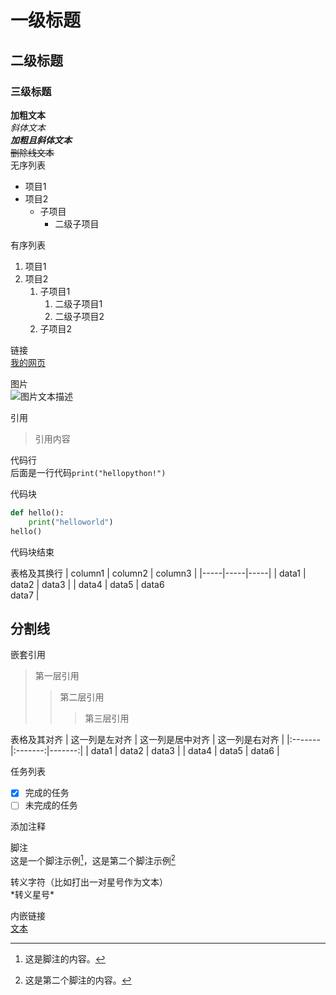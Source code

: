 # 一级标题
## 二级标题
### 三级标题
**加粗文本**<br>
*斜体文本*<br>
***加粗且斜体文本***<br>
~~删除线文本~~  
无序列表  
- 项目1
- 项目2
  - 子项目
    - 二级子项目  

有序列表
1. 项目1
2. 项目2
   1. 子项目1
      1. 二级子项目1
      2. 二级子项目2 
   2. 子项目2

链接  
[我的网页](https://allen-9rc.github.io/allen.github.io/)

图片  
![图片文本描述](https://img0.baidu.com/it/u=3217812679,2585737758&fm=253&fmt=auto&app=138&f=JPEG?w=889&h=500 "标题")

引用  
> 引用内容

代码行  
后面是一行代码`print("hellopython!")`  

代码块  
```python
def hello():
    print("helloworld")
hello()
```
代码块结束  

表格及其换行
| column1 | column2 | column3 |
|-----|-----|-----|
| data1 | data2 | data3 |
| data4 | data5 | data6<br>data7 |

分割线  
---

嵌套引用  
> 第一层引用
>> 第二层引用
>>> 第三层引用

表格及其对齐
| 这一列是左对齐 | 这一列是居中对齐 | 这一列是右对齐 |
|:-------|:-------:|-------:|
| data1 | data2 | data3 |
| data4 | data5 | data6 |

任务列表
- [x] 完成的任务
- [ ] 未完成的任务

添加注释<!-- 这是一个注释，不会显示 -->

脚注  
这是一个脚注示例[^1]，这是第二个脚注示例[^2]

[^1]: 这是脚注的内容。
[^2]: 这是第二个脚注的内容。

转义字符（比如打出一对星号作为文本）  
\*转义星号\*

内嵌链接  
[文本][1]

[1]: https://baidu.com







